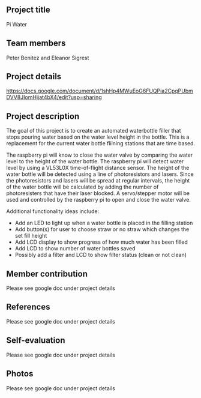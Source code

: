 ## Project title
Pi Water

## Team members
Peter Benitez and Eleanor Sigrest

## Project details
https://docs.google.com/document/d/1shHp4MWuEoG6FUQPia2CpqPUbmDVV8JIomHjjat4bX4/edit?usp=sharing

## Project description
The goal of this project is to create an automated waterbottle filler that
stops pouring water based on the water level height in the bottle. This is
a replacement for the current water bottle fliining stations that are time based.

The raspberry pi will know to close the water valve by comparing the water level to the
height of the water bottle. The raspberry pi will detect water level by using a VL53L0X
time-of-flight distance sensor. The height of the water bottle will be detected using a
line of photoresistors and lasers. Since the photoresistors and lasers will be spread at
regular intervals, the height of the water bottle will be calculated by adding the number
of photoresisters that have their laser blocked. A servo/stepper motor will be used and
controlled by the raspberry pi to open and close the water valve.

Additional functionality ideas include:
- Add an LED to light up when a water bottle is placed in the filling station
- Add button(s) for user to choose straw or no straw which changes the set fill height
- Add LCD display to show progress of how much water has been filled
- Add LCD to show number of water bottles saved
- Possibly add a filter and LCD to show filter status (clean or not clean)

## Member contribution
Please see google doc under project details

## References
Please see google doc under project details

## Self-evaluation
Please see google doc under project details

## Photos
Please see google doc under project details

